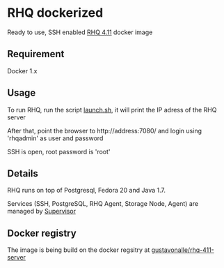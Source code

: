 RHQ dockerized
====

Ready to use, SSH enabled [RHQ 4.11](http://rhq.jboss.org/) docker image


Requirement
---
Docker 1.x


Usage
---
To run RHQ, run the script [launch.sh](https://github.com/gustavonalle/docker/blob/master/rhq/launch.sh), it will print the IP adress of the RHQ server

After that, point the browser to http://address:7080/ and login using 'rhqadmin' as user and password

SSH is open, root password is 'root'


Details
---

RHQ runs on top of Postgresql, Fedora 20 and Java 1.7. 

Services (SSH, PostgreSQL, RHQ Agent, Storage Node, Agent) are managed by [Supervisor](http://supervisord.org)

Docker registry
---

The image is being build on the docker regsitry at [gustavonalle/rhq-411-server](https://registry.hub.docker.com/u/gustavonalle/rhq-411-server/)

